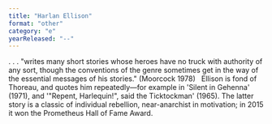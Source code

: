 ```yaml
---
title: "Harlan Ellison"
format: "other"
category: "e"
yearReleased: "--"
---
```

. . . "writes many short stories whose heroes have no  truck with authority of any sort, though the conventions of the genre sometimes  get in the way of the essential messages of his stories." (Moorcock 1978)
 
Ellison is fond of Thoreau, and quotes him  repeatedly—for example in 'Silent in Gehenna' (1971), and '"Repent, Harlequin!",  said the Ticktockman' (1965). The latter story is a classic of individual  rebellion, near-anarchist in motivation; in 2015 it won the Prometheus Hall of  Fame Award.
 
